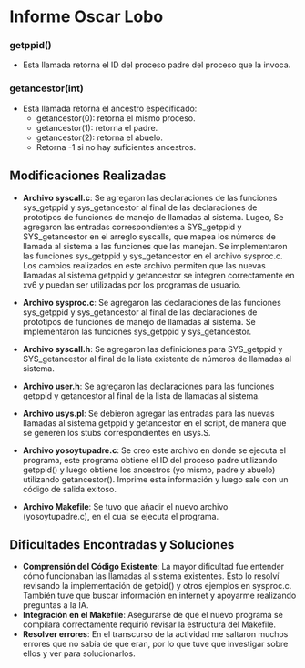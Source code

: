# Informe Oscar Lobo

### getppid()
- Esta llamada retorna el ID del proceso padre del proceso que la invoca.

### getancestor(int)
- Esta llamada retorna el ancestro especificado:
  - getancestor(0): retorna el mismo proceso.
  - getancestor(1): retorna el padre.
  - getancestor(2): retorna el abuelo.
  - Retorna -1 si no hay suficientes ancestros.



## Modificaciones Realizadas

- **Archivo syscall.c**: Se agregaron las declaraciones de las funciones sys_getppid y sys_getancestor al final de las declaraciones de prototipos de funciones de manejo de llamadas al sistema. Lugeo, Se agregaron las entradas correspondientes a SYS_getppid y SYS_getancestor en el arreglo syscalls, que mapea los números de llamada al sistema a las funciones que las manejan. Se implementaron las funciones sys_getppid y sys_getancestor en el archivo sysproc.c. Los cambios realizados en este archivo permiten que las nuevas llamadas al sistema getppid y getancestor se integren correctamente en xv6 y puedan ser utilizadas por los programas de usuario.

- **Archivo sysproc.c**: Se agregaron las declaraciones de las funciones sys_getppid y sys_getancestor al final de las declaraciones de prototipos de funciones de manejo de llamadas al sistema. Se implementaron las funciones sys_getppid y sys_getancestor.

- **Archivo syscall.h**: Se agregaron las definiciones para SYS_getppid y SYS_getancestor al final de la lista existente de números de llamadas al sistema.

- **Archivo user.h**: Se agregaron las declaraciones para las funciones getppid y getancestor al final de la lista de llamadas al sistema.

- **Archivo usys.pl**: Se debieron agregar las entradas para las nuevas llamadas al sistema getppid y getancestor en el script, de manera que se generen los stubs correspondientes en usys.S.


- **Archivo yosoytupadre.c**: Se creo este archivo en donde se ejecuta el programa, este programa obtiene el ID del proceso padre utilizando getppid() y luego obtiene los ancestros (yo mismo, padre y abuelo) utilizando getancestor(). Imprime esta información y luego sale con un código de salida exitoso.

- **Archivo Makefile**: Se tuvo que añadir el nuevo archivo (yosoytupadre.c), en el cual se ejecuta el programa.



## Dificultades Encontradas y Soluciones

- **Comprensión del Código Existente**: La mayor dificultad fue entender cómo funcionaban las llamadas al sistema existentes. Esto lo resolví revisando la implementación de getpid() y otros ejemplos en sysproc.c. También tuve que buscar información en internet y apoyarme realizando preguntas a la IA.
- **Integración en el Makefile**: Asegurarse de que el nuevo programa se compilara correctamente requirió revisar la estructura del Makefile.
- **Resolver errores**: En el transcurso de la actividad me saltaron muchos errores que no sabia de que eran, por lo que tuve que investigar sobre ellos y ver para solucionarlos.
